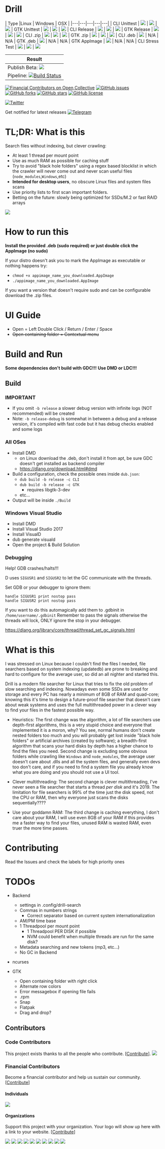 # Drill

| Type |Linux  | Windows | OSX  |
|---|---|---|---|---|
| CLI Unittest |      ![](https://dev.azure.com/yatima1460/Drill/_apis/build/status/yatima1460.Drill?branchName=master&jobName=Linux_CLI_Unittest) | ![](https://dev.azure.com/yatima1460/Drill/_apis/build/status/yatima1460.Drill?branchName=master&jobName=Windows_CLI_Unittest) | ![](https://dev.azure.com/yatima1460/Drill/_apis/build/status/yatima1460.Drill?branchName=master&jobName=OSX_CLI_Unittest)
| GTK Unittest |      ![](https://dev.azure.com/yatima1460/Drill/_apis/build/status/yatima1460.Drill?branchName=master&jobName=Linux_GTK_Unittest) | ![](https://dev.azure.com/yatima1460/Drill/_apis/build/status/yatima1460.Drill?branchName=master&jobName=Windows_GTK_Unittest) | ![](https://dev.azure.com/yatima1460/Drill/_apis/build/status/yatima1460.Drill?branchName=master&jobName=OSX_GTK_Unittest) 
| CLI Release |      ![](https://dev.azure.com/yatima1460/Drill/_apis/build/status/yatima1460.Drill?branchName=master&jobName=Linux_CLI_Release) | ![](https://dev.azure.com/yatima1460/Drill/_apis/build/status/yatima1460.Drill?branchName=master&jobName=Windows_CLI_Release) | ![](https://dev.azure.com/yatima1460/Drill/_apis/build/status/yatima1460.Drill?branchName=master&jobName=OSX_CLI_Release)
| GTK Release |      ![](https://dev.azure.com/yatima1460/Drill/_apis/build/status/yatima1460.Drill?branchName=master&jobName=Linux_GTK_Release) | ![](https://dev.azure.com/yatima1460/Drill/_apis/build/status/yatima1460.Drill?branchName=master&jobName=Windows_GTK_Release) | ![](https://dev.azure.com/yatima1460/Drill/_apis/build/status/yatima1460.Drill?branchName=master&jobName=OSX_GTK_Release)
| CLI .zip |  ![](https://dev.azure.com/yatima1460/Drill/_apis/build/status/yatima1460.Drill?branchName=master&jobName=Linux_CLI_Release_Zip) | ![](https://dev.azure.com/yatima1460/Drill/_apis/build/status/yatima1460.Drill?branchName=master&jobName=Windows_CLI_Release_Zip) | ![](https://dev.azure.com/yatima1460/Drill/_apis/build/status/yatima1460.Drill?branchName=master&jobName=OSX_CLI_Release_Zip) 
| GTK .zip |  ![](https://dev.azure.com/yatima1460/Drill/_apis/build/status/yatima1460.Drill?branchName=master&jobName=Linux_GTK_Release_Zip) | ![](https://dev.azure.com/yatima1460/Drill/_apis/build/status/yatima1460.Drill?branchName=master&jobName=Windows_GTK_Release_Zip) | ![](https://dev.azure.com/yatima1460/Drill/_apis/build/status/yatima1460.Drill?branchName=master&jobName=OSX_GTK_Release_Zip) 
| CLI .deb |  ![](https://dev.azure.com/yatima1460/Drill/_apis/build/status/yatima1460.Drill?branchName=master&jobName=Linux_CLI_Release_Deb) | N/A | N/A
| GTK .deb |  ![](https://dev.azure.com/yatima1460/Drill/_apis/build/status/yatima1460.Drill?branchName=master&jobName=Linux_GTK_Release_Deb) | N/A | N/A
| GTK AppImage |  ![](https://dev.azure.com/yatima1460/Drill/_apis/build/status/yatima1460.Drill?branchName=master&jobName=Linux_GTK_Release_AppImage) | N/A | N/A
| CLI Stress Test |  ![](https://dev.azure.com/yatima1460/Drill/_apis/build/status/yatima1460.Drill?branchName=master&jobName=Linux_CLI_Stress_Test) | ![](https://dev.azure.com/yatima1460/Drill/_apis/build/status/yatima1460.Drill?branchName=master&jobName=Windows_CLI_Stress_Test) | ![](https://dev.azure.com/yatima1460/Drill/_apis/build/status/yatima1460.Drill?branchName=master&jobName=OSX_CLI_Stress_Test) 

| Result
|---|
| Publish Beta: ![](https://dev.azure.com/yatima1460/Drill/_apis/build/status/yatima1460.Drill?branchName=master&jobName=Publish_Beta)
| Pipeline: [![Build Status](https://dev.azure.com/yatima1460/Drill/_apis/build/status/yatima1460.Drill?branchName=master)](https://dev.azure.com/yatima1460/Drill/_build/latest?definitionId=6&branchName=master)



[![Financial Contributors on Open Collective](https://opencollective.com/Drill/all/badge.svg?label=financial+contributors)](https://opencollective.com/Drill) [![GitHub issues](https://img.shields.io/github/issues/yatima1460/Drill.svg)](https://github.com/yatima1460/Drill/issues)
[![GitHub forks](https://img.shields.io/github/forks/yatima1460/Drill.svg)](https://github.com/yatima1460/Drill/network)
[![GitHub stars](https://img.shields.io/github/stars/yatima1460/Drill.svg)](https://github.com/yatima1460/Drill/stargazers)
[![GitHub license](https://img.shields.io/github/license/yatima1460/Drill.svg)](https://github.com/yatima1460/Drill/blob/master/LICENSE)

[![Twitter](https://img.shields.io/twitter/url/https/github.com/yatima1460/Drill.svg?style=social)](https://twitter.com/intent/tweet?text=Wow:&url=https%3A%2F%2Fgithub.com%2Fyatima1460%2FDrill)

Get notified for latest releases
[![Telegram](https://raw.githubusercontent.com/yatima1460/Drill/gh-pages/icons/telegram_icon.png)](https://telegram.me/drill_search)

# TL;DR: What is this

Search files without indexing, but clever crawling:
- At least 1 thread per mount point
- Use as much RAM as possible for caching stuff
- Try to avoid "black hole folders" using a regex based blocklist in which the crawler will never come out and never scan useful files (`node_modules`,`Windows`,etc)
- **Intended for desktop users**, no obscure Linux files and system files scans
- Use priority lists to first scan important folders.
- Betting on the future: slowly being optimized for SSDs/M.2 or fast RAID arrays


![](https://raw.githubusercontent.com/yatima1460/Drill/gh-pages/screenshot.png)


# How to run this

**Install the provided .deb (sudo required) or just double click the AppImage (no sudo)**

If your distro doesn't ask you to mark the AppImage as executable or nothing happens try:
- `chmod +x appimage_name_you_downloaded.AppImage`
- `./appimage_name_you_downloaded.AppImage`

If you want a version that doesn't require sudo and can be configurable download the .zip files.

# UI Guide

- Open                    = Left Double Click / Return / Enter / Space
- ~~Open containing folder  = Contextual menu~~



# Build and Run

**Some dependencies don't build with GDC!!!**
**Use DMD or LDC!!!**


## Build

### IMPORTANT

- If you omit `-b release` a slower debug version with infinite logs (NOT recommended) will be created
- Note: `-b release-debug` is somewhat in between a debug and a release version, it's compiled with fast code but it has debug checks enabled and some logs

### All OSes

- Install DMD
    - on Linux download the .deb, don't install it from apt,
      be sure GDC doesn't get installed as backend compiler
    - https://dlang.org/download.html#dmd
- Build a configuration, check the possible ones inside `dub.json`:
    - `dub build -b release -c CLI`
    - `dub build -b release -c GTK` 
        - requires libgtk-3-dev
    - etc...
- Output will be inside `./Build`

### Windows Visual Studio

- Install DMD
- Install Visual Studio 2017
- Install VisualD
- dub generate visuald
- Open the project & Build Solution



### Debugging

Help! GDB crashes/halts!!!

D uses `SIGUSR1` and `SIGUSR2` to let the GC communicate with the threads.

Set GDB or your debugger to ignore them:

```
handle SIGUSR1 print nostop pass
handle SIGUSR2 print nostop pass
```
If you want to do this automagically add them to .gdbinit in `/home/username/.gdbinit`
Remember to pass the signals otherwise the threads will lock, ONLY ignore the stop in your debugger.

https://dlang.org/library/core/thread/thread_set_gc_signals.html

# What is this

I was stressed on Linux because I couldn't find the files I needed, file searchers based on system indexing (updatedb) are prone to breaking and hard to configure for the average user, so did an all nighter and started this.

Drill is a modern file searcher for Linux that tries to fix the old problem of slow searching and indexing.
Nowadays even some SSDs are used for storage and every PC has nearly a minimum of 8GB of RAM and quad-core;
knowing this it's time to design a future-proof file searcher that doesn't care about weak systems and uses the full multithreaded power in a clever way to find your files in the fastest possible way.

* Heuristics:
The first change was the algorithm, a lot of file searchers use depth-first algorithms, this is a very stupid choice and everyone that implemented it is a moron, why? 
You see, normal humans don't create nested folders too much and you will probably get lost inside "black hole folders" or artificial archives (created by software); a breadth-first algorithm that scans your hard disks by depth has a higher chance to find the files you need.
Second change is excluding some obvious folders while crawling like `Windows` and `node_modules`, the average user doesn't care about .dlls and all the system files, and generally even devs too don't care, and if you need to find a system file you already know what you are doing and you should not use a UI tool.

* Clever multithreading: The second change is clever multithreading, I've never seen a file searcher that starts a thread *per disk* and it's 2019. The limitation for file searchers is 99% of the time just the disk speed, not the CPU or RAM, then why everyone just scans the disks sequentially????

* Use your goddamn RAM: The third change is caching everything, I don't care about your RAM, I will use even 8GB of your RAM if this provides me a faster way to find your files, unused RAM is wasted RAM, even truer the more time passes.

# Contributing
Read the Issues and check the labels for high priority ones

# TODOs

- Backend
    - settings in .config/drill-search
    - Commas in numbers strings
        - Correct separator based on current system internationalization
    - AM/PM time base
    - 1 Threadpool per mount point
        - 1 Threadpool PER DISK if possible
        - NVM could benefit when multiple threads are run for the same disk?
    - Metadata searching and new tokens (mp3, etc...)
    - No GC in Backend

- ncurses

- GTK
    - Open containing folder with right click 
    - Alternate row colors
    - Error messagebox if opening file fails
    - .rpm
    - Snap
    - Flatpak
    - Drag and drop?


## Contributors

### Code Contributors

This project exists thanks to all the people who contribute. [[Contribute](CONTRIBUTING.md)].
<a href="https://github.com/yatima1460/Drill/graphs/contributors"><img src="https://opencollective.com/Drill/contributors.svg?width=890&button=false" /></a>

### Financial Contributors

Become a financial contributor and help us sustain our community. [[Contribute](https://opencollective.com/Drill/contribute)]

#### Individuals

<a href="https://opencollective.com/Drill"><img src="https://opencollective.com/Drill/individuals.svg?width=890"></a>

#### Organizations

Support this project with your organization. Your logo will show up here with a link to your website. [[Contribute](https://opencollective.com/Drill/contribute)]

<a href="https://opencollective.com/Drill/organization/0/website"><img src="https://opencollective.com/Drill/organization/0/avatar.svg"></a>
<a href="https://opencollective.com/Drill/organization/1/website"><img src="https://opencollective.com/Drill/organization/1/avatar.svg"></a>
<a href="https://opencollective.com/Drill/organization/2/website"><img src="https://opencollective.com/Drill/organization/2/avatar.svg"></a>
<a href="https://opencollective.com/Drill/organization/3/website"><img src="https://opencollective.com/Drill/organization/3/avatar.svg"></a>
<a href="https://opencollective.com/Drill/organization/4/website"><img src="https://opencollective.com/Drill/organization/4/avatar.svg"></a>
<a href="https://opencollective.com/Drill/organization/5/website"><img src="https://opencollective.com/Drill/organization/5/avatar.svg"></a>
<a href="https://opencollective.com/Drill/organization/6/website"><img src="https://opencollective.com/Drill/organization/6/avatar.svg"></a>
<a href="https://opencollective.com/Drill/organization/7/website"><img src="https://opencollective.com/Drill/organization/7/avatar.svg"></a>
<a href="https://opencollective.com/Drill/organization/8/website"><img src="https://opencollective.com/Drill/organization/8/avatar.svg"></a>
<a href="https://opencollective.com/Drill/organization/9/website"><img src="https://opencollective.com/Drill/organization/9/avatar.svg"></a>
